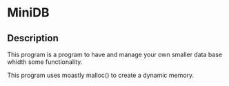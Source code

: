 # MiniDB

## Description

This program is a program to have and manage your own smaller data base whidth some functionality.

This program uses moastly malloc() to create a dynamic memory.